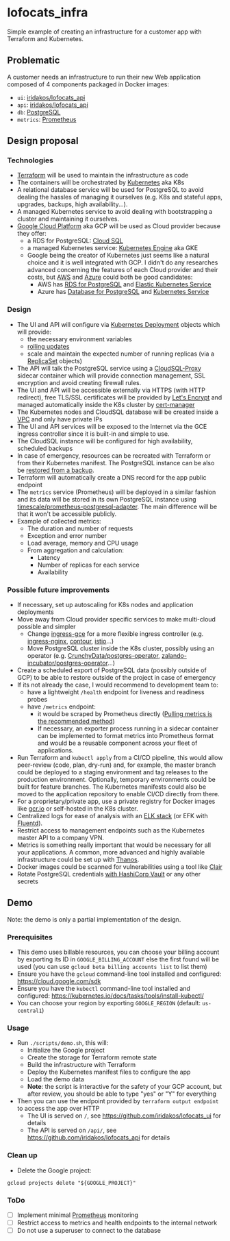 # lofocats_infra

Simple example of creating an infrastructure for a customer app with Terraform and Kubernetes.

## Problematic

A customer needs an infrastructure to run their new Web application composed of 4 components packaged in Docker images:

* `ui`: [iridakos/lofocats_api](https://github.com/iridakos/lofocats_api)
* `api`: [iridakos/lofocats_api](https://github.com/iridakos/lofocats_api)
* `db`: [PostgreSQL](https://www.postgresql.org)
* `metrics`: [Prometheus](https://prometheus.io)

## Design proposal

### Technologies

* [Terraform](http://terraform.io) will be used to maintain the infrastructure as code
* The containers will be orchestrated by [Kubernetes](https://kubernetes.io) aka K8s
* A relational database service will be used for PostgreSQL to avoid dealing the hassles of managing it ourselves (e.g. K8s and stateful apps, upgrades, backups, high availability...).
* A managed Kubernetes service to avoid dealing with bootstrapping a cluster and maintaining it ourselves.
* [Google Cloud Platform](https://cloud.google.com/) aka GCP will be used as Cloud provider because they offer:
  * a RDS for PostgreSQL: [Cloud SQL](https://cloud.google.com/sql/)
  * a managed Kubernetes service: [Kubernetes Engine](https://cloud.google.com/kubernetes-engine) aka GKE
  * Google being the creator of Kubernetes just seems like a natural choice and it is well integrated with GCP.
    I didn't do any researches advanced concerning the features of each Cloud provider and their costs, but [AWS](https://aws.amazon.com/) and [Azure](https://azure.microsoft.com) could both be good candidates:
    * AWS has [RDS for PostgreSQL](https://aws.amazon.com/rds/postgresql/) and [Elastic Kubernetes Service](https://aws.amazon.com/eks/)
    * Azure has [Database for PostgreSQL](https://azure.microsoft.com/en-ca/services/postgresql/) and [Kubernetes Service](https://azure.microsoft.com/en-us/services/kubernetes-service/)

### Design

* The UI and API will configure via [Kubernetes Deployment](https://kubernetes.io/docs/concepts/workloads/controllers/deployment/) objects which will provide:
  * the necessary environment variables
  * [rolling updates](https://kubernetes.io/docs/tutorials/kubernetes-basics/update/update-intro/)
  * scale and maintain the expected number of running replicas (via a [ReplicaSet](https://kubernetes.io/docs/concepts/workloads/controllers/replicaset/) objects)
* The API will talk the PostgreSQL service using a [CloudSQL-Proxy](https://cloud.google.com/sql/docs/postgres/sql-proxy) sidecar container which will provide connection management, SSL encryption and avoid creating firewall rules.
* The UI and API will be accessible externally via HTTPS (with HTTP redirect), free TLS/SSL certificates will be provided by [Let's Encrypt](https://letsencrypt.org/) and managed automatically inside the K8s cluster by [cert-manager](https://github.com/jetstack/cert-manager)
* The Kubernetes nodes and CloudSQL database will be created inside a [VPC](https://cloud.google.com/vpc/) and only have private IPs
* The UI and API services will be exposed to the Internet via the GCE ingress controller since it is built-in and simple to use.
* The CloudSQL instance will be configured for high availability, scheduled backups
* In case of emergency, resources can be recreated with Terraform or from their Kubernetes manifest. The PostgreSQL instance can be also be [restored from a backup](https://cloud.google.com/sql/docs/postgres/backup-recovery/restoring).
* Terraform will automatically create a DNS record for the app public endpoint
* The `metrics` service (Prometheus) will be deployed in a similar fashion and its data will be stored in its own PostgreSQL instance using [timescale/prometheus-postgresql-adapter](https://github.com/timescale/prometheus-postgresql-adapter). The main difference will be that it won't be accessible publicly.
* Example of collected metrics:
  * The duration and number of requests
  * Exception and error number
  * Load average, memory and CPU usage
  * From aggregation and calculation:
    * Latency
    * Number of replicas for each service
    * Availability

### Possible future improvements

* If necessary, set up autoscaling for K8s nodes and application deployments
* Move away from Cloud provider specific services to make multi-cloud possible and simpler
  * Change [ingress-gce](https://github.com/kubernetes/ingress-gce) for a more flexible ingress controller (e.g. [ingress-nginx](https://github.com/kubernetes/ingress-nginx), [contour](https://github.com/heptio/contour), [istio](https://github.com/istio/istio)...)
  * Move PostgreSQL cluster inside the K8s cluster, possibly using an operator (e.g. [CrunchyData/postgres-operator](https://github.com/CrunchyData/postgres-operator), [zalando-incubator/postgres-operator](https://github.com/zalando-incubator/postgres-operator)...)
* Create a scheduled export of PostgreSQL data (possibly outside of GCP) to be able to restore outside of the project in case of emergency
* If its not already the case, I would recommend to development team to:
  * have a lightweight `/health` endpoint for liveness and readiness probes
  * have `/metrics` endpoint:
    * it would be scraped by Prometheus directly ([Pulling metrics is the recommended method](https://prometheus.io/docs/practices/pushing/))
    * If necessary, an exporter process running in a sidecar container can be implemented to format metrics into Prometheus format and would be a reusable component across your fleet of applications.
* Run Terraform and `kubectl apply` from a CI/CD pipeline, this would allow peer-review (code, plan, dry-run) and, for example, the master branch could be deployed to a staging environment and tag releases to the production environment. Optionally, temporary environments could be built for feature branches. The Kubernetes manifests could also be moved to the application repository to enable CI/CD directly from there.
* For a proprietary/private app, use a private registry for Docker images like [gcr.io](https://gcr.io) or self-hosted in the K8s cluster.
* Centralized logs for ease of analysis with an [ELK stack](https://www.elastic.co/elk-stack) (or EFK with [Fluentd](https://www.fluentd.org/)).
* Restrict access to management endpoints such as the Kubernetes master API to a company VPN.
* Metrics is something really important that would be necessary for all your applications. A common, more advanced and highly available infrastructure could be set up with [Thanos](https://github.com/improbable-eng/thanos).
* Docker images could be scanned for vulnerabilities using a tool like [Clair](https://github.com/coreos/clair)
* Rotate PostgreSQL credentials [with HashiCorp Vault](https://www.vaultproject.io/docs/secrets/databases/postgresql.html) or any other secrets


## Demo

Note: the demo is only a partial implementation of the design.

### Prerequisites

* This demo uses billable resources, you can choose your billing account by exporting its ID in `GOOGLE_BILLING_ACCOUNT` else the first found will be used (you can use `gcloud beta billing accounts list` to list them)
* Ensure you have the `gcloud` command-line tool installed and configured:
  https://cloud.google.com/sdk
* Ensure you have the `kubectl` command-line tool installed and configured:
  https://kubernetes.io/docs/tasks/tools/install-kubectl/
* You can choose your region by exporting `GOOGLE_REGION` (default: `us-central1`)

### Usage

* Run `./scripts/demo.sh`, this will:
  * Initialize the Google project
  * Create the storage for Terraform remote state
  * Build the infrastructure with Terraform
  * Deploy the Kubernetes manifest files to configure the app
  * Load the demo data
  * **Note**: the script is interactive for the safety of your GCP account, but after review, you should be able to type "yes" or "Y" for everything
* Then you can use the endpoint provided by `terraform output endpoint` to access the app over HTTP
  * The UI is served on `/`, see https://github.com/iridakos/lofocats_ui for details
  * The API is served on `/api/`, see https://github.com/iridakos/lofocats_api for details

### Clean up

* Delete the Google project:

```shell
gcloud projects delete "${GOOGLE_PROJECT}"
```

### ToDo

- [ ] Implement minimal [Prometheus](https://prometheus.io) monitoring
- [ ] Restrict access to metrics and health endpoints to the internal network
- [ ] Do not use a superuser to connect to the database
